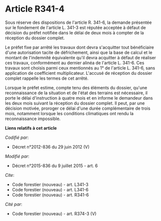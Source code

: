 # Article R341-4

Sous réserve des dispositions de l'article R. 341-6, la demande présentée sur le fondement de l'article L. 341-3 est réputée
acceptée à défaut de décision du préfet notifiée dans le délai de deux mois à compter de la réception du dossier complet. 

Le préfet fixe par arrêté les travaux dont devra s'acquitter tout bénéficiaire d'une autorisation tacite de défrichement,
ainsi que la base de calcul et le montant de l'indemnité équivalente qu'il devra acquitter à défaut de réaliser ces travaux,
conformément au dernier alinéa de l'article L. 341-6. Ces travaux sont choisis parmi ceux mentionnés au 1° de l'article L.
341-6, sans application de coefficient multiplicateur. L'accusé de réception du dossier complet rappelle les termes de cet
arrêté. 

Lorsque le préfet estime, compte tenu des éléments du dossier, qu'une reconnaissance de la situation et de l'état des
terrains est nécessaire, il porte le délai d'instruction à quatre mois et en informe le demandeur dans les deux mois suivant
la réception du dossier complet. Il peut, par une décision motivée, proroger ce délai d'une durée complémentaire de trois
mois, notamment lorsque les conditions climatiques ont rendu la reconnaissance impossible.

**Liens relatifs à cet article**

_Codifié par_:

  - Décret n°2012-836 du 29 juin 2012 (V)

_Modifié par_:

  - Décret n°2015-836 du 9 juillet 2015 - art. 6

_Cite_:

  - Code forestier (nouveau) - art. L341-3
  - Code forestier (nouveau) - art. L341-6
  - Code forestier (nouveau) - art. R341-6

_Cité par_:

  - Code forestier (nouveau) - art. R374-3 (V)
